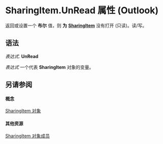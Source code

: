 
# SharingItem.UnRead 属性 (Outlook)

返回或设置一个 **布尔** 值，则 **为** **[SharingItem](63dd3451-44f3-7cc4-c6e2-7dad5835a7d2.md)** 没有打开 (只读)。读/写。


## 语法

 _表达式_. **UnRead**

 _表达式_ 一个代表 **SharingItem** 对象的变量。


## 另请参阅


#### 概念


[SharingItem 对象](63dd3451-44f3-7cc4-c6e2-7dad5835a7d2.md)
#### 其他资源


[SharingItem 对象成员](719ad60e-2242-2c54-778f-006b61690389.md)
